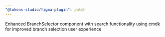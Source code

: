 ```yaml
---
"@tokens-studio/figma-plugin": patch
---
```


Enhanced BranchSelector component with search functionality using cmdk for improved branch selection user experience